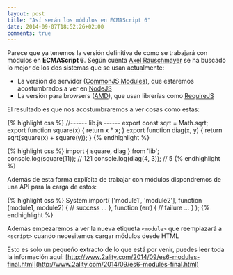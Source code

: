```yaml
---
layout: post
title: "Así serán los módulos en ECMAScript 6"
date: 2014-09-07T18:52:26+02:00
comments: true
---
```


Parece que ya tenemos la versión definitiva de como se trabajará con módulos en **ECMAScript 6**. Según cuenta [Axel Rauschmayer](http://rauschma.de/) se ha buscado lo mejor de los dos sistemas que se usan actualmente:

- La versión de servidor ([CommonJS Modules](http://spinejs.com/docs/commonjs)), que estaremos acostumbrados a ver en [NodeJS](http://nodejs.org/)
- La versión para browsers ([AMD](http://en.wikipedia.org/wiki/Asynchronous_module_definition)), que usan librerías como [RequireJS](http://requirejs.org/)

El resultado es que nos acostumbraremos a ver cosas como estas:

{% highlight css %}
//------ lib.js ------
export const sqrt = Math.sqrt;
export function square(x) {
    return x * x;
}
export function diag(x, y) {
    return sqrt(square(x) + square(y));
}
{% endhighlight %}


{% highlight css %}
import { square, diag } from 'lib';
console.log(square(11)); // 121
console.log(diag(4, 3)); // 5
{% endhighlight %}

Además de esta forma explícita de trabajar con módulos dispondremos de una API para la carga de estos:

{% highlight css %}
System.import(
    ['module1', 'module2'],
    function (module1, module2) {  // success
        ...
    },
    function (err) {  // failure
        ...
    }
);
{% endhighlight %}

Además empezaremos a ver la nueva etiqueta `<module>` que reemplazará a `<script>` cuando necesitemos cargar módulos desde HTML

Esto es solo un pequeño extracto de lo que está por venir, puedes leer toda la información aquí: [http://www.2ality.com/2014/09/es6-modules-final.html](http://www.2ality.com/2014/09/es6-modules-final.html)